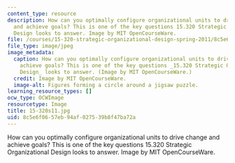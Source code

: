 ```yaml
---
content_type: resource
description: How can you optimally configure organizational units to drive change
  and achieve goals? This is one of the key questions 15.320 Strategic Organizational
  Design looks to answer. Image by MIT OpenCourseWare.
file: /courses/15-320-strategic-organizational-design-spring-2011/8c5e6f0657eb94af027539b8f47ba72a_15-320s11.jpg
file_type: image/jpeg
image_metadata:
  caption: How can you optimally configure organizational units to drive change and
    achieve goals? This is one of the key questions _15.320 Strategic Organizational
    Design_ looks to answer. (Image by MIT OpenCourseWare.)
  credit: Image by MIT OpenCourseWare.
  image-alt: Figures forming a circle around a jigsaw puzzle.
learning_resource_types: []
ocw_type: OCWImage
resourcetype: Image
title: 15-320s11.jpg
uid: 8c5e6f06-57eb-94af-0275-39b8f47ba72a
---
```

How can you optimally configure organizational units to drive change and achieve goals? This is one of the key questions 15.320 Strategic Organizational Design looks to answer. Image by MIT OpenCourseWare.

